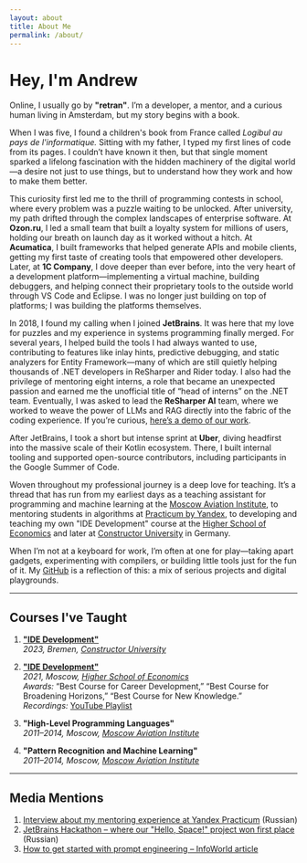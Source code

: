```yaml
---
layout: about
title: About Me
permalink: /about/
---
```


# Hey, I'm Andrew

Online, I usually go by **"retran"**. I’m a developer, a mentor, and a curious human living in Amsterdam, but my story begins with a book.

When I was five, I found a children's book from France called *Logibul au pays de l'informatique.* Sitting with my father, I typed my first lines of code from its pages. I couldn’t have known it then, but that single moment sparked a lifelong fascination with the hidden machinery of the digital world—a desire not just to use things, but to understand how they work and how to make them better.

This curiosity first led me to the thrill of programming contests in school, where every problem was a puzzle waiting to be unlocked. After university, my path drifted through the complex landscapes of enterprise software. At **Ozon.ru**, I led a small team that built a loyalty system for millions of users, holding our breath on launch day as it worked without a hitch. At **Acumatica**, I built frameworks that helped generate APIs and mobile clients, getting my first taste of creating tools that empowered other developers. Later, at **1C Company**, I dove deeper than ever before, into the very heart of a development platform—implementing a virtual machine, building debuggers, and helping connect their proprietary tools to the outside world through VS Code and Eclipse. I was no longer just building on top of platforms; I was building the platforms themselves.

In 2018, I found my calling when I joined **JetBrains**. It was here that my love for puzzles and my experience in systems programming finally merged. For several years, I helped build the tools I had always wanted to use, contributing to features like inlay hints, predictive debugging, and static analyzers for Entity Framework—many of which are still quietly helping thousands of .NET developers in ReSharper and Rider today. I also had the privilege of mentoring eight interns, a role that became an unexpected passion and earned me the unofficial title of “head of interns” on the .NET team. Eventually, I was asked to lead the **ReSharper AI** team, where we worked to weave the power of LLMs and RAG directly into the fabric of the coding experience. If you’re curious, [here’s a demo of our work](https://www.youtube.com/watch?v=cZE92XhZLSs).

After JetBrains, I took a short but intense sprint at **Uber**, diving headfirst into the massive scale of their Kotlin ecosystem. There, I built internal tooling and supported open-source contributors, including participants in the Google Summer of Code.

Woven throughout my professional journey is a deep love for teaching. It’s a thread that has run from my earliest days as a teaching assistant for programming and machine learning at the [Moscow Aviation Institute](https://en.mai.ru/), to mentoring students in algorithms at [Practicum by Yandex](https://habr.com/ru/companies/yandex_praktikum/articles/593039/), to developing and teaching my own "IDE Development" course at the [Higher School of Economics](https://www.hse.ru/en/) and later at [Constructor University](https://www.jacobs-university.de/) in Germany.

When I’m not at a keyboard for work, I’m often at one for play—taking apart gadgets, experimenting with compilers, or building little tools just for the fun of it. My [GitHub](https://github.com/retran) is a reflection of this: a mix of serious projects and digital playgrounds.

---

## Courses I've Taught

1. **["IDE Development"](https://retran.me/ide-development-2023/)**  
   *2023, Bremen, [Constructor University](https://www.jacobs-university.de/)*

2. **["IDE Development"](https://www.hse.ru/en/edu/courses/470906340)**  
   *2021, Moscow, [Higher School of Economics](https://www.hse.ru/en/)*  
   *Awards:* “Best Course for Career Development,” “Best Course for Broadening Horizons,” “Best Course for New Knowledge.”  
   *Recordings:* [YouTube Playlist](https://www.youtube.com/playlist?list=PLjufDdskD5S6jwrQZP-ikUtNWnRj5xNuN)

3. **"High-Level Programming Languages"**  
   *2011–2014, Moscow, [Moscow Aviation Institute](https://en.mai.ru/)*

4. **"Pattern Recognition and Machine Learning"**  
   *2011–2014, Moscow, [Moscow Aviation Institute](https://en.mai.ru/)*

---

## Media Mentions

1. [Interview about my mentoring experience at Yandex Practicum](https://habr.com/ru/companies/yandex_praktikum/articles/593039/) (Russian)
2. [JetBrains Hackathon – where our "Hello, Space!" project won first place](https://habr.com/ru/companies/JetBrains/articles/477026/) (Russian)
3. [How to get started with prompt engineering – InfoWorld article](https://www.infoworld.com/article/2334745/how-to-get-started-with-prompt-engineering.html)
